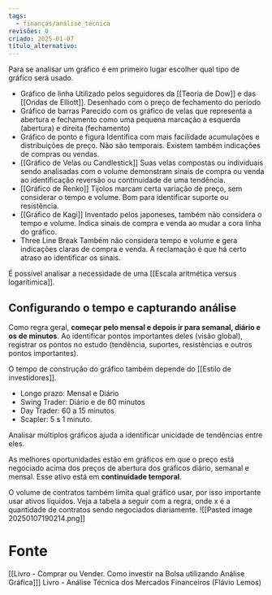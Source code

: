 ```yaml
---
tags:
  - finanças/análise_técnica
revisões: 0
criado: 2025-01-07
título_alternativo:
---
```

Para se analisar um gráfico é em primeiro lugar escolher qual tipo de gráfico será usado.
- Gráfico de linha
	Utilizado pelos seguidores da [[Teoria de Dow]] e das [[Ondas de Elliott]]. Desenhado com o preço de fechamento do período
- Gráfico de barras
	Parecido com os gráfico de velas que representa a abertura e fechamento como uma pequena marcação a esquerda (abertura) e direita (fechamento)
- Gráfico de ponto e figura
	Identifica com mais facilidade acumulações e distribuições de preço. Não são temporais. Existem também indicações de compras ou vendas. 
- [[Gráfico de Velas ou Candlestick]]
	Suas velas compostas ou individuais sendo analisadas com o volume demonstram sinais de compra ou venda ao identificação reversão ou continuidade de uma tendência. 
- [[Gráfico de Renko]]
	Tijolos marcam certa variação de preço, sem considerar o tempo e volume. Bom para identificar suporte ou resistência.
- [[Gráfico de Kagi]]
	Inventado pelos japoneses, também não considera o tempo e volume. Indica sinais de compra e venda ao mudar a cora linha do gráfico. 
- Three Line Break
	Também não considera tempo e volume e gera indicações claras de compra e venda. A reclamação é que há certo atraso ao identificar os sinais. 

É possível analisar a necessidade de uma [[Escala aritmética versus logarítimica]]. 
## Configurando o tempo  e capturando análise
Como regra geral, **começar pelo mensal e depois ir para semanal, diário e os de minutos**. Ao identificar pontos importantes deles (visão global), registrar os pontos no estudo (tendência, suportes, resistências e outros pontos importantes).

O tempo de construção do gráfico também depende do [[Estilo de investidores]]. 
- Longo prazo: Mensal e Diário
- Swing Trader: Diário e de 60 minutos
- Day Trader: 60 a 15 minutos
- Scapler: 5 s 1 minuto.

Analisar múltiplos gráficos ajuda a identificar unicidade de tendências entre eles. 

As melhores oportunidades estão em gráficos em que o preço  está negociado acima dos preços de abertura dos gráficos diário, semanal e mensal. Esse ativo está em **continuidade temporal**.

O volume de contratos também limita qual gráfico usar, por isso importante usar ativos líquidos. Veja a tabela a seguir com a regra, onde x é a quantidade de contratos sendo negociados diariamente. 
![[Pasted image 20250107190214.png]]

# Fonte
[[Livro - Comprar ou Vender. Como investir na Bolsa utilizando Análise Gráfica]]]
Livro - Análise Técnica dos Mercados Financeiros (Flávio Lemos)